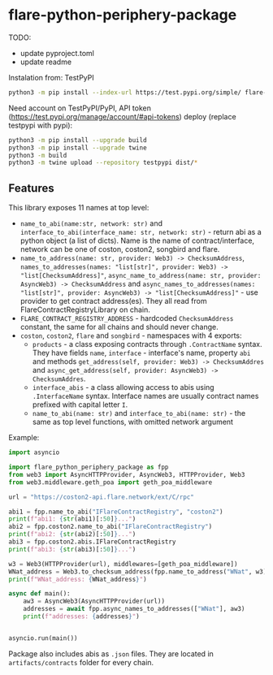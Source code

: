 # flare-python-periphery-package
TODO:
* update pyproject.toml
* update readme

Instalation from: TestPyPI
```bash
python3 -m pip install --index-url https://test.pypi.org/simple/ flare-python-periphery-package --extra-index-url https://pypi.org/simple poirot
```

Need account on TestPyPI/PyPI, API token (https://test.pypi.org/manage/account/#api-tokens)
deploy (replace testpypi with pypi):
```bash
python3 -m pip install --upgrade build
python3 -m pip install --upgrade twine
python3 -m build
python3 -m twine upload --repository testpypi dist/*
```

## Features
This library exposes 11 names at top level:
 * `name_to_abi(name:str, network: str)` and `interface_to_abi(interface_name: str, network: str)` - 
 return abi as a python object (a list of dicts).
    Name is the name of contract/interface, network can be one of coston, coston2, songbird and flare. 
 * `name_to_address(name: str, provider: Web3) -> ChecksumAddress`, `names_to_addresses(names: "list[str]", provider: Web3) -> "list[ChecksumAddress]"`,
  `async_name_to_address(name: str, provider: AsyncWeb3) -> ChecksumAddress` and 
  `async_names_to_addresses(names: "list[str]", provider: AsyncWeb3) -> "list[ChecksumAddress]"` - 
  use provider to get contract address(es). They all read from FlareContractRegistryLibrary on chain.
 * `FLARE_CONTRACT_REGISTRY_ADDRESS` - hardcoded `ChecksumAddress` constant, the same for all chains and should never change.
 * `coston`, `coston2`, `flare` and `songbird` - namespaces with 4 exports:
    - `products` - a class exposing contracts through `.ContractName` syntax. They have fields
    `name`, `interface` - interface's name, property `abi` and methods `get_address(self, provider: Web3) -> ChecksumAddres` and `async_get_address(self, provider: AsyncWeb3) -> ChecksumAddres`.
    - `interface_abis` - a class allowing access to abis using `.InterfaceName` syntax. Interface names are
    usually contract names prefixed with capital letter `I`.
    - `name_to_abi(name: str)` and `interface_to_abi(name: str)` - the same as top level functions, with omitted network argument

Example:
```py
import asyncio

import flare_python_periphery_package as fpp
from web3 import AsyncHTTPProvider, AsyncWeb3, HTTPProvider, Web3
from web3.middleware.geth_poa import geth_poa_middleware

url = "https://coston2-api.flare.network/ext/C/rpc"

abi1 = fpp.name_to_abi("IFlareContractRegistry", "coston2")
print(f"abi1: {str(abi1)[:50]}...")
abi2 = fpp.coston2.name_to_abi("IFlareContractRegistry")
print(f"abi2: {str(abi2)[:50]}...")
abi3 = fpp.coston2.abis.IFlareContractRegistry
print(f"abi3: {str(abi3)[:50]}...")

w3 = Web3(HTTPProvider(url), middlewares=[geth_poa_middleware])
WNat_address = Web3.to_checksum_address(fpp.name_to_address("WNat", w3))
print(f"WNat_address: {WNat_address}")

async def main():
    aw3 = AsyncWeb3(AsyncHTTPProvider(url))
    addresses = await fpp.async_names_to_addresses(["WNat"], aw3)
    print(f"addresses: {addresses}")


asyncio.run(main())
```

Package also includes abis as `.json` files. They are located in `artifacts/contracts`
folder for every chain.
